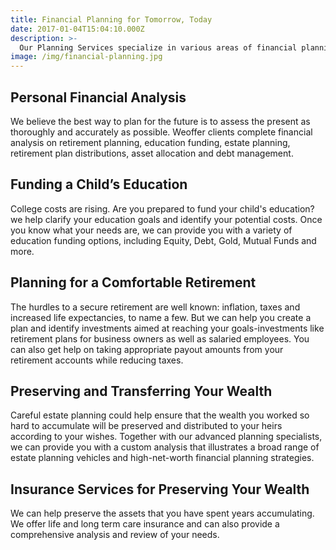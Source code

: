 ```yaml
---
title: Financial Planning for Tomorrow, Today
date: 2017-01-04T15:04:10.000Z
description: >-
  Our Planning Services specialize in various areas of financial planning, including retirement planning, education funding, estate planning and insurance services.
image: /img/financial-planning.jpg
---
```


## Personal Financial Analysis
We believe the best way to plan for the future is to assess the present as thoroughly and accurately as possible. Weoffer clients complete financial analysis on retirement planning, education funding, estate planning, retirement plan distributions, asset allocation and debt management.

## Funding a Child’s Education
College costs are rising. Are you prepared to fund your child's education? we help clarify your education goals and identify your potential costs. Once you know what your needs are, we can provide you with a variety of education funding options, including Equity, Debt, Gold, Mutual Funds and more.

## Planning for a Comfortable Retirement
The hurdles to a secure retirement are well known: inflation, taxes and increased life expectancies, to name a few. But we can help you create a plan and identify investments aimed at reaching your goals-investments like retirement plans for business owners as well as salaried employees. You can also get help on taking appropriate payout amounts from your retirement accounts while reducing taxes.

## Preserving and Transferring Your Wealth
Careful estate planning could help ensure that the wealth you worked so hard to accumulate will be preserved and distributed to your heirs according to your wishes. Together with our advanced planning specialists, we can provide you with a custom analysis that illustrates a broad range of estate planning vehicles and high-net-worth financial planning strategies.

## Insurance Services for Preserving Your Wealth
We can help preserve the assets that you have spent years accumulating. We offer life and long term care insurance and can also provide a comprehensive analysis and review of your needs.
